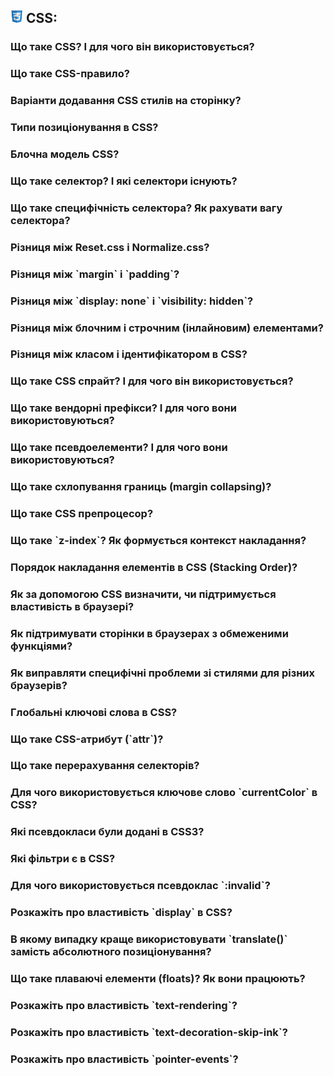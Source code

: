 <h2>
  <img src="../assets/CSS.png" width="20" height="20" />
  <span>CSS:</span>
</h2>

<h3>Що таке CSS? І для чого він використовується?</h3>
<h3>Що таке CSS-правило?</h3>
<h3>Варіанти додавання CSS стилів на сторінку?</h3>
<h3>Типи позиціонування в CSS?</h3>
<h3>Блочна модель CSS?</h3>
<h3>Що таке селектор? І які селектори існують?</h3>
<h3>Що таке специфічність селектора? Як рахувати вагу селектора?</h3>
<h3>Різниця між Reset.css і Normalize.css?</h3>
<h3>Різниця між `margin` і `padding`?</h3>
<h3>Різниця між `display: none` і `visibility: hidden`?</h3>
<h3>Різниця між блочним і строчним (інлайновим) елементами?</h3>
<h3>Різниця між класом і ідентифікатором в CSS?</h3>
<h3>Що таке CSS спрайт? І для чого він використовується?</h3>
<h3>Що таке вендорні префікси? І для чого вони використовуються?</h3>
<h3>Що таке псевдоелементи? І для чого вони використовуються?</h3>
<h3>Що таке схлопування границь (margin collapsing)?</h3>
<h3>Що таке CSS препроцесор?</h3>
<h3>Що таке `z-index`? Як формується контекст накладання?</h3>
<h3>Порядок накладання елементів в CSS (Stacking Order)?</h3>
<h3>Як за допомогою CSS визначити, чи підтримується властивість в браузері?</h3>
<h3>Як підтримувати сторінки в браузерах з обмеженими функціями?</h3>
<h3>Як виправляти специфічні проблеми зі стилями для різних браузерів?</h3>
<h3>Глобальні ключові слова в CSS?</h3>
<h3>Що таке CSS-атрибут (`attr`)?</h3>
<h3>Що таке перерахування селекторів?</h3>
<h3>Для чого використовується ключове слово `currentColor` в CSS?</h3>
<h3>Які псевдокласи були додані в CSS3?</h3>
<h3>Які фільтри є в CSS?</h3>
<h3>Для чого використовується псевдоклас `:invalid`?</h3>
<h3>Розкажіть про властивість `display` в CSS?</h3>
<h3>В якому випадку краще використовувати `translate()` замість абсолютного позиціонування?</h3>
<h3>Що таке плаваючі елементи (floats)? Як вони працюють?</h3>
<h3>Розкажіть про властивість `text-rendering`?</h3>
<h3>Розкажіть про властивість `text-decoration-skip-ink`?</h3>
<h3>Розкажіть про властивість `pointer-events`?</h3>
